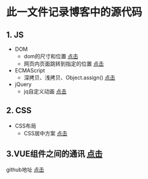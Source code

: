 # 此一文件记录博客中的源代码
## 1. JS
+ DOM
    + dom的尺寸和位置 [点击](https://blog.csdn.net/youhebuke225/article/details/106332847)
	+ 网页内页面跳转到指定的位置 [点击](https://blog.csdn.net/youhebuke225/article/details/106327550)
+ ECMAScript
	+ 深拷贝、浅拷贝、Object.assign() [点击](https://blog.csdn.net/youhebuke225/article/details/106373066)
+ jQuery
    + jq自定义动画 [点击](https://blog.csdn.net/youhebuke225/article/details/106329205)

## 2. CSS
+ CSS布局
	+ CSS居中方案 [点击](https://blog.csdn.net/youhebuke225/article/details/106329205)
	 
## 3.VUE组件之间的通讯 [点击](https://blog.csdn.net/youhebuke225/article/details/106308417)


github地址 [点击](https://github.com/whynot-todo/Blog)

